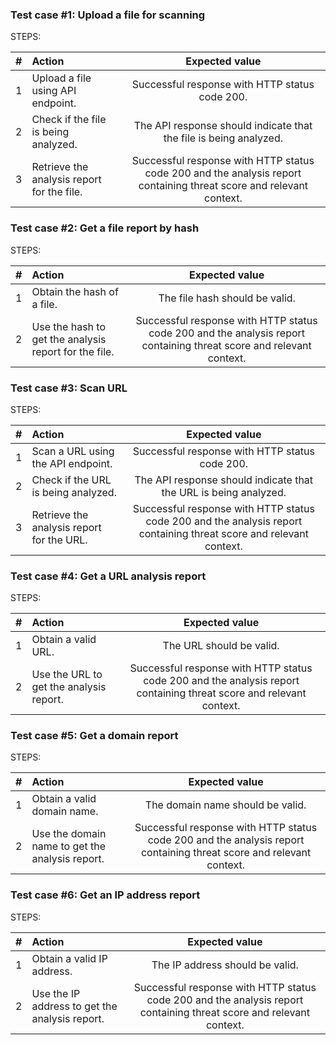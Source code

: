 ### Test case #1: Upload a file for scanning

STEPS:

| #  | Action | Expected value |
| :-: | :----- | :-------: |
| 1	  | Upload a file using API endpoint. | Successful response with HTTP status code 200. |
| 2	  | Check if the file is being analyzed. | The API response should indicate that the file is being analyzed. |
| 3	  | Retrieve the analysis report for the file. | Successful response with HTTP status code 200 and the analysis report containing threat score and relevant context.|

### Test case #2: Get a file report by hash

STEPS:

| # | Action | Expected value |
| :-: | :----- | :-------: |
| 1 | Obtain the hash of a file. | The file hash should be valid. |
| 2 | Use the hash to get the analysis report for the file. | Successful response with HTTP status code 200 and the analysis report containing threat score and relevant context. |

### Test case #3: Scan URL

STEPS:

| # | Action | Expected value |
| :-: | :----- | :-------: |
| 1 | Scan a URL using the API endpoint. | Successful response with HTTP status code 200. |
| 2 | Check if the URL is being analyzed. | The API response should indicate that the URL is being analyzed. |
| 3 | Retrieve the analysis report for the URL. | Successful response with HTTP status code 200 and the analysis report containing threat score and relevant context. |

### Test case #4: Get a URL analysis report

STEPS:

| # | Action | Expected value |
| :-: | :----- | :-------: |
| 1 | Obtain a valid URL. | The URL should be valid. |
| 2 | Use the URL to get the analysis report. | Successful response with HTTP status code 200 and the analysis report containing threat score and relevant context. |

### Test case #5: Get a domain report

STEPS:

| # | Action | Expected value |
| :-: | :----- | :-------: |
| 1 | Obtain a valid domain name. | The domain name should be valid. |
| 2 | Use the domain name to get the analysis report. | Successful response with HTTP status code 200 and the analysis report containing threat score and relevant context. |

### Test case #6: Get an IP address report

STEPS:

| # | Action | Expected value |
| :-: | :----- | :-------: |
| 1 | Obtain a valid IP address. | The IP address should be valid. |
| 2 | Use the IP address to get the analysis report. | Successful response with HTTP status code 200 and the analysis report containing threat score and relevant context. |

